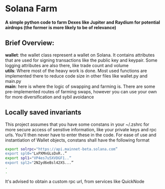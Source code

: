 
# Solana Farm

**A simple python code to farm Dexes like Jupiter and Raydium for potential airdrops (the former is more likely to be of relevance)**


## Brief Overview:

**wallet**: the wallet class represent a wallet on Solana. It contains attributes that are used for signing transactions like the public key and keypair. Some logging attributes are also there, like trade count and volume \
**utils**: Where most of the heavy work is done. Most used functions are implemented there to reduce code size in other files like wallet.py and main.py \
**main**: here is where the logic of swapping and farming is. There are some pre-implemented routes of farming swaps, however you can use your own for more diversification and sybil avoidance 




## Locally saved invariants

This project assumes that you have some constans in your ~/.zshrc for more secure access of senstive information, like your private keys and rpc urls. You'll then never have to enter these in the code.
 For ease of use and instantiation of Wallet objects, constans shall have the following format


```bash
export solrpc="https://api.mainnet-beta.solana.com”
export spl0="LxPXMnGLsDxR..”
export spl1="VP4es7u5XVDGF1..”
export spl2="2N2yd6eBsl42XS...”
.
.
```
It's advised to obtain a custom rpc url, from services like QuickNode
